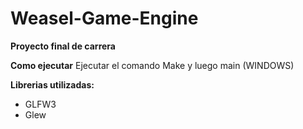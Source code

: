 # Weasel-Game-Engine
**Proyecto final de carrera**

**Como ejecutar**
Ejecutar el comando Make y luego main (WINDOWS)

**Librerias utilizadas:**
- GLFW3
- Glew